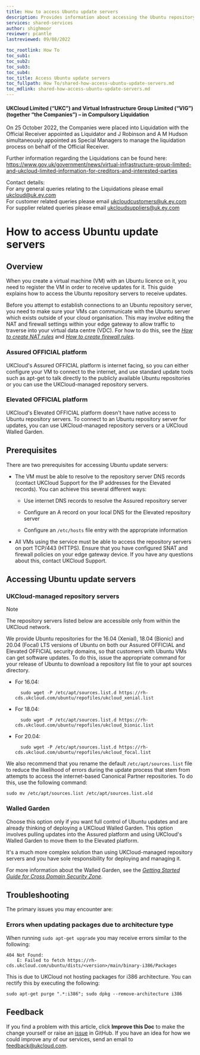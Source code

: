 ```yaml
---
title: How to access Ubuntu update servers 
description: Provides information about accessing the Ubuntu repository servers
services: shared-services
author: shighmoor
reviewer: pcantle
lastreviewed: 09/08/2022

toc_rootlink: How To
toc_sub1: 
toc_sub2:
toc_sub3:
toc_sub4:
toc_title: Access Ubuntu update servers
toc_fullpath: How To/shared-how-access-ubuntu-update-servers.md
toc_mdlink: shared-how-access-ubuntu-update-servers.md
---
```


#### UKCloud Limited (“UKC”) and Virtual Infrastructure Group Limited (“VIG”) (together “the Companies”) – in Compulsory Liquidation

On 25 October 2022, the Companies were placed into Liquidation with the Official Receiver appointed as Liquidator and J Robinson and A M Hudson simultaneously appointed as Special Managers to manage the liquidation process on behalf of the Official Receiver.

Further information regarding the Liquidations can be found here: <https://www.gov.uk/government/news/virtual-infrastructure-group-limited-and-ukcloud-limited-information-for-creditors-and-interested-parties>

Contact details:<br>
For any general queries relating to the Liquidations please email <ukcloud@uk.ey.com><br>
For customer related queries please email <ukcloudcustomers@uk.ey.com><br>
For supplier related queries please email <ukcloudsuppliers@uk.ey.com>

# How to access Ubuntu update servers

## Overview

When you create a virtual machine (VM) with an Ubuntu licence on it, you need to register the VM in order to receive updates for it. This guide explains how to access the Ubuntu repository servers to receive updates.

Before you attempt to establish connections to an Ubuntu repository server, you need to make sure your VMs can communicate with the Ubuntu server which exists outside of your cloud organisation. This may involve editing the NAT and firewall settings within your edge gateway to allow traffic to traverse into your virtual data centre (VDC). For how to do this, see the [*How to create NAT rules*](../vmware/vmw-how-create-nat-rules.md) and [*How to create firewall rules*](../vmware/vmw-how-create-firewall-rules.md).

### Assured OFFICIAL platform

UKCloud's Assured OFFICIAL platform is internet facing, so you can either configure your VM to connect to the internet, and use standard update tools such as apt-get to talk directly to the publicly available Ubuntu repositories or you can use the UKCloud-managed repository servers.

### Elevated OFFICIAL platform

UKCloud's Elevated OFFICIAL platform doesn't have native access to Ubuntu repository servers. To connect to an Ubuntu repository server for updates, you can use UKCloud-managed repository servers or a UKCloud Walled Garden.

## Prerequisites

There are two prerequisites for accessing Ubuntu update servers:

- The VM must be able to resolve to the repository server DNS records (contact UKCloud Support for the IP addresses for the Elevated records). You can achieve this several different ways:

  - Use internet DNS records to resolve the Assured repository server

  - Configure an A record on your local DNS for the Elevated repository server

  - Configure an `/etc/hosts` file entry with the appropriate information

- All VMs using the service must be able to access the repository servers on port TCP/443 (HTTPS). Ensure that you have configured SNAT and firewall policies on your edge gateway device. If you have any questions about this, contact UKCloud Support.

## Accessing Ubuntu update servers

### UKCloud-managed repository servers

> [!NOTE]
> The repository servers listed below are accessible only from within the UKCloud network.

We provide Ubuntu repositories for the 16.04 (Xenial), 18.04 (Bionic) and 20.04 (Focal) LTS versions of Ubuntu on both our Assured OFFICIAL and Elevated OFFICIAL security domains, so that customers with Ubuntu VMs can get software updates. To do this, issue the appropriate command for your release of Ubuntu to download a repository list file to your apt sources directory.

- For 16.04:

        sudo wget -P /etc/apt/sources.list.d https://rh-cds.ukcloud.com/ubuntu/repofiles/ukcloud_xenial.list

- For 18.04:

        sudo wget -P /etc/apt/sources.list.d https://rh-cds.ukcloud.com/ubuntu/repofiles/ukcloud_bionic.list
 
- For 20.04:

        sudo wget -P /etc/apt/sources.list.d https://rh-cds.ukcloud.com/ubuntu/repofiles/ukcloud_focal.list

We also recommend that you rename the default `/etc/apt/sources.list` file to reduce the likelihood of errors during the update process that stem from attempts to access the internet-based Canonical Partner repositories. To do this, use the following command:

    sudo mv /etc/apt/sources.list /etc/apt/sources.list.old

### Walled Garden

Choose this option only if you want full control of Ubuntu updates and are already thinking of deploying a UKCloud Walled Garden. This option involves pulling updates into the Assured platform and using UKCloud's Walled Garden to move them to the Elevated platform.

It's a much more complex solution than using UKCloud-managed repository servers and you have sole responsibility for deploying and managing it.

For more information about the Walled Garden, see the [*Getting Started Guide for Cross Domain Security Zone*](../security/cdsz-gs-walled-garden.md).

## Troubleshooting

The primary issues you may encounter are:

### Errors when updating packages due to architecture type

When running `sudo apt-get upgrade` you may receive errors similar to the following:

```none
404 Not Found:
    E: Failed to fetch https://rh-cds.ukcloud.com/ubuntu/dists/<version>/main/binary-i386/Packages
```

This is due to UKCloud not hosting packages for i386 architecture. You can rectify this by executing the following:

`sudo apt-get purge ".*:i386"; sudo dpkg --remove-architecture i386`

## Feedback

If you find a problem with this article, click **Improve this Doc** to make the change yourself or raise an [issue](https://github.com/UKCloud/documentation/issues) in GitHub. If you have an idea for how we could improve any of our services, send an email to <feedback@ukcloud.com>.
